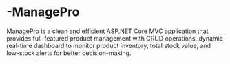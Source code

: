 # -ManagePro
ManagePro is a clean and efficient ASP.NET Core MVC application that provides full-featured product management with CRUD operations. dynamic real-time dashboard to monitor product inventory, total stock value, and low-stock alerts for better decision-making.
